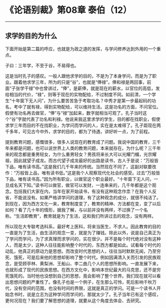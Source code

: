 # 《论语别裁》第08章 泰伯（12）

------

## 求学的目的为什么

下面开始是第二篇的呼应，也就是为政之道的发挥，与学问修养达到外用的一个重点。

子曰：三年学，不至于谷，不易得也。

这是当时孔子的感叹。一般人跟他求学的目的，不是为了本身学问，而是为了职业。跟着他求学三年，所为的只是“谷”，也就是“俸禄”。俸和禄是两回事，前面“子张学干禄”中也曾讲过，“俸”，是薪俸，就是现在的薪水，以官位的高低，发给相当的代价，“禄”，则等于现在的实物配给，不过制度不同。如前清，一个学生“十年窗下无人问”，为什么要苦苦急于考取功名？中秀才是第一步最起码的功名，考中了就有禄，得到实物配给，可以维持生活。这是功名的方面，不问官位。假使有功名再去做官，“俸”与“禄”加起来，数字就相当可观了。孔子当时这个“谷”字就代表了功名和利禄。他说来我这里求学的学生，目的都在找职业，假使求学三年而目的不在找职业，为学问而学问的人，实在是太难得了。孔子距现在两千多年，可见古今中外，求学的目的，都为了待遇，讲好听一点，为了前程。

提到教育问题，感慨很多，很多人说现在的教育成了问题。我说中国的教育，三千年来都是问题，也可以说世界上人类的教育问题，本来就存在。为什么呢？三千年来的观念都是重男轻女，为什么重男轻女？男孩将来长大可以光耀门楣，光宗耀祖，因此就望子成龙。而古代望子成龙最好的出路是读书，古人于是说：“万般皆下品，唯有读书高。”这是我们几千年来的传统。当然现在不同了，这副对联要改作：“万般皆上品，唯有读书低。”这是我个人观察现代化社会的感受。过去“万般皆下品，唯有读书高。”因为所有职业，以做官这个职业最好。“十年窗下无人问，一旦成名天下知。”读书可以做官，做官可以发财，一连串来的，几千年都是这个观念。包括我们大家在内，当年在家开始读书，有没有这种观念作祟？在我个人反省，不能说没有。如果严格讲学问的道理，有了这种观念的成分，就很不纯洁了。到现在，因为西方文化一来，教育制度变了，教育的精神、方法都在变，变了以后如何？看了几十年的情形，据我了解，与以前并没有两样，不过换了一个名称。“生活即教育”，教育就是为了生活，这和我们所讲过去的观念，没有两样。

所以现在大专联考选科系，最好考上医科，将来当医生，不求人。因此教育的目的一直是为了生活，由生活的观念一变，就是为了赚钱。除此以外，说是自己真正为了学问而学问，为了求真理而求学问的，实在很少。并不是每个时代绝对没有这种人，而是太少，这种人往往能影响整个时代的，东西方都是如此。试看每个时代的动乱，他真正的原动力是思想。而改变时代思想的人，往往当时默默无闻，乃至穷死、饿死，可是后来他的思想却影响了整个时代。例如因满清入关而引发的民族观念，是受顾亭林、黄梨洲、王船山、李二曲几个人的思想所影响。一直发展下来，也就形成了现代的民族思想。在西方文化中，影响本世纪最大的马克思，还不是穷死饿死的。当时他也没想到自己的思想，竟会影响了整个世界。我们现在就可以看出思想问题的严重性了。像孔子也是一个例子，在生那么可怜，死后影响千秋万代，没有空间的范围，也没有时间的界限，这就是真正的学问。可是一个读书人开始念书时，说是立志为这种学问而学问的，那就太少了。孔子当年已有这个感叹，更何况现在？我们要了解思想的道理，就要从这个角度去体会、去研究。

